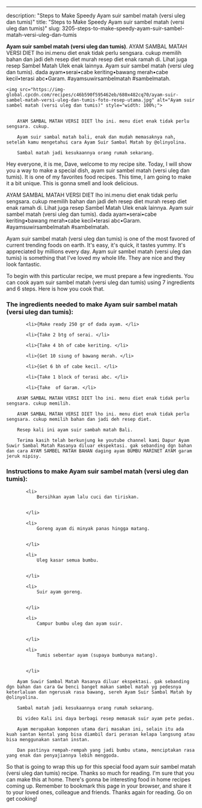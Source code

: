 ---
description: "Steps to Make Speedy Ayam suir sambel matah (versi uleg dan tumis)"
title: "Steps to Make Speedy Ayam suir sambel matah (versi uleg dan tumis)"
slug: 3205-steps-to-make-speedy-ayam-suir-sambel-matah-versi-uleg-dan-tumis

<p>
	<strong>Ayam suir sambel matah (versi uleg dan tumis)</strong>. 
	AYAM SAMBAL MATAH VERSI DIET lho ini.menu diet enak tidak perlu sengsara. cukup memilih bahan dan jadi deh resep diet murah resep diet enak ramah di. Lihat juga resep Sambel Matah Ulek enak lainnya. Ayam suir sambel matah (versi uleg dan tumis). dada ayam•serai•cabe keriting•bawang merah•cabe kecil•terasi abc•Garam. #ayamsuwirsambelmatah #sambelmatah.
</p>
<p>
	
	<img src="https://img-global.cpcdn.com/recipes/c46b590f595462eb/680x482cq70/ayam-suir-sambel-matah-versi-uleg-dan-tumis-foto-resep-utama.jpg" alt="Ayam suir sambel matah (versi uleg dan tumis)" style="width: 100%;">
	
	
		AYAM SAMBAL MATAH VERSI DIET lho ini. menu diet enak tidak perlu sengsara. cukup.
	
		Ayam suir sambal matah bali, enak dan mudah memasaknya nah, setelah kamu mengetahui cara Ayam Suir Sambal Matah by @olinyolina.
	
		Sambal matah jadi kesukaannya orang rumah sekarang.
	
</p>
<p>
	Hey everyone, it is me, Dave, welcome to my recipe site. Today, I will show you a way to make a special dish, ayam suir sambel matah (versi uleg dan tumis). It is one of my favorites food recipes. This time, I am going to make it a bit unique. This is gonna smell and look delicious.
</p>
	
<p>
	AYAM SAMBAL MATAH VERSI DIET lho ini.menu diet enak tidak perlu sengsara. cukup memilih bahan dan jadi deh resep diet murah resep diet enak ramah di. Lihat juga resep Sambel Matah Ulek enak lainnya. Ayam suir sambel matah (versi uleg dan tumis). dada ayam•serai•cabe keriting•bawang merah•cabe kecil•terasi abc•Garam. #ayamsuwirsambelmatah #sambelmatah.
</p>
<p>
	Ayam suir sambel matah (versi uleg dan tumis) is one of the most favored of current trending foods on earth. It's easy, it's quick, it tastes yummy. It's appreciated by millions every day. Ayam suir sambel matah (versi uleg dan tumis) is something that I've loved my whole life. They are nice and they look fantastic.
</p>

<p>
To begin with this particular recipe, we must prepare a few ingredients. You can cook ayam suir sambel matah (versi uleg dan tumis) using 7 ingredients and 6 steps. Here is how you cook that.
</p>

<h3>The ingredients needed to make Ayam suir sambel matah (versi uleg dan tumis):</h3>

<ol>
	
		<li>{Make ready 250 gr of dada ayam. </li>
	
		<li>{Take 2 btg of serai. </li>
	
		<li>{Take 4 bh of cabe keriting. </li>
	
		<li>{Get 10 siung of bawang merah. </li>
	
		<li>{Get 6 bh of cabe kecil. </li>
	
		<li>{Take 1 block of terasi abc. </li>
	
		<li>{Take  of Garam. </li>
	
</ol>
<p>
	
		AYAM SAMBAL MATAH VERSI DIET lho ini. menu diet enak tidak perlu sengsara. cukup memilih.
	
		AYAM SAMBAL MATAH VERSI DIET lho ini. menu diet enak tidak perlu sengsara. cukup memilih bahan dan jadi deh resep diet.
	
		Resep kali ini ayam suir sambah matah Bali.
	
		Terima kasih telah berkunjung ke youtube channel kami Dapur Ayam Suwir Sambal Matah Rasanya diluar ekspektasi. gak sebanding dgn bahan dan cara AYAM SAMBEL MATAH BAHAN daging ayam BUMBU MARINET AYAM garam jeruk nipisy.
	
</p>

<h3>Instructions to make Ayam suir sambel matah (versi uleg dan tumis):</h3>

<ol>
	
		<li>
			Bersihkan ayam lalu cuci dan tiriskan.
			
			
		</li>
	
		<li>
			Goreng ayam di minyak panas hingga matang.
			
			
		</li>
	
		<li>
			Uleg kasar semua bumbu.
			
			
		</li>
	
		<li>
			Suir ayam goreng.
			
			
		</li>
	
		<li>
			Campur bumbu uleg dan ayam suir.
			
			
		</li>
	
		<li>
			Tumis sebentar ayam (supaya bumbunya matang).
			
			
		</li>
	
</ol>

<p>
	
		Ayam Suwir Sambal Matah Rasanya diluar ekspektasi. gak sebanding dgn bahan dan cara Gw benci banget makan sambel matah yg pedesnya keterlaluan dan ngerusak rasa bawang, sereh Ayam Suir Sambal Matah by @olinyolina.
	
		Sambal matah jadi kesukaannya orang rumah sekarang.
	
		Di video Kali ini daya berbagi resep memasak suir ayam pete pedas.
	
		Ayam merupakan komponen utama dari masakan ini, selain itu ada kuah santan kental yang bisa diambil dari perasan kelapa langsung atau bisa menggunakan santan instan.
	
		Dan pastinya rempah-rempah yang jadi bumbu utama, menciptakan rasa yang enak dan penyajiannya lebih menggoda.
	
</p>

<p>
	So that is going to wrap this up for this special food ayam suir sambel matah (versi uleg dan tumis) recipe. Thanks so much for reading. I'm sure that you can make this at home. There's gonna be interesting food in home recipes coming up. Remember to bookmark this page in your browser, and share it to your loved ones, colleague and friends. Thanks again for reading. Go on get cooking!
</p>
